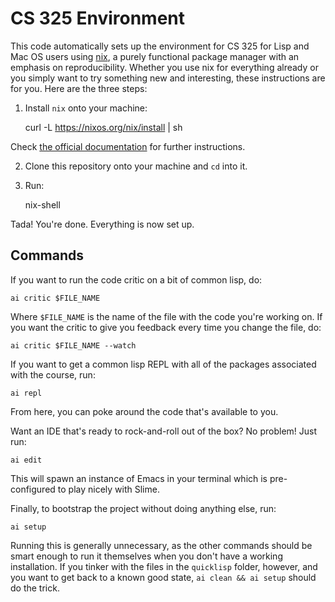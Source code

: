 # CS 325 Environment

This code automatically sets up the environment for CS 325 for Lisp and Mac OS users using [nix](https://nixos.org/), a purely functional package manager with an emphasis on reproducibility. Whether you use nix for everything already or you simply want to try something new and interesting, these instructions are for you. Here are the three steps:

1. Install `nix` onto your machine:

   curl -L https://nixos.org/nix/install | sh

Check [the official documentation](https://nixos.org/download.html) for further instructions.

2. Clone this repository onto your machine and `cd` into it.

3. Run:

   nix-shell

Tada! You're done. Everything is now set up.

## Commands

If you want to run the code critic on a bit of common lisp, do:

    ai critic $FILE_NAME

Where `$FILE_NAME` is the name of the file with the code you're working on. If you want the critic to give you feedback every time you change the file, do:

    ai critic $FILE_NAME --watch

If you want to get a common lisp REPL with all of the packages associated with the course, run:

    ai repl

From here, you can poke around the code that's available to you.

Want an IDE that's ready to rock-and-roll out of the box? No problem! Just run:

    ai edit

This will spawn an instance of Emacs in your terminal which is pre-configured to play nicely with Slime.

Finally, to bootstrap the project without doing anything else, run:

    ai setup

Running this is generally unnecessary, as the other commands should be smart enough to run it themselves when you don't have a working installation. If you tinker with the files in the `quicklisp` folder, however, and you want to get back to a known good state, `ai clean && ai setup` should do the trick.
